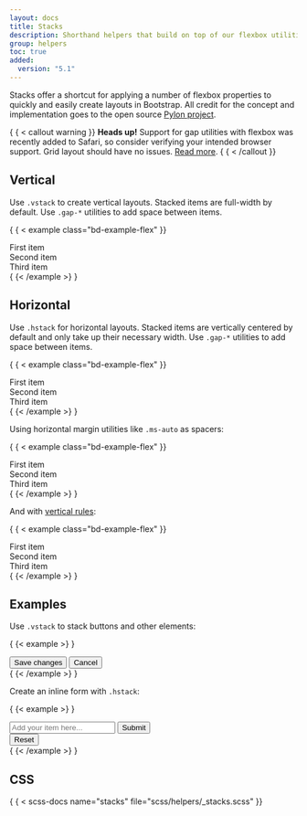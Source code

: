 ```yaml
---
layout: docs
title: Stacks
description: Shorthand helpers that build on top of our flexbox utilities to make component layout faster and easier than ever.
group: helpers
toc: true
added:
  version: "5.1"
---
```


Stacks offer a shortcut for applying a number of flexbox properties to quickly
and easily create layouts in Bootstrap. All credit for the concept and
implementation goes to the open
source [Pylon project](https://almonk.github.io/pylon/).

{ { < callout warning }}
**Heads up!** Support for gap utilities with flexbox was recently added to
Safari, so consider verifying your intended browser support. Grid layout should
have no issues. [Read more](https://caniuse.com/flexbox-gap).
{ { < /callout }}

## Vertical

Use `.vstack` to create vertical layouts. Stacked items are full-width by
default. Use `.gap-*` utilities to add space between items.

{ { < example class="bd-example-flex" }}
<div class="vstack gap-3">
  <div class="p-2">First item</div>
  <div class="p-2">Second item</div>
  <div class="p-2">Third item</div>
</div>
{ {< /example >} }

## Horizontal

Use `.hstack` for horizontal layouts. Stacked items are vertically centered by
default and only take up their necessary width. Use `.gap-*` utilities to add
space between items.

{ { < example class="bd-example-flex" }}
<div class="hstack gap-3">
  <div class="p-2">First item</div>
  <div class="p-2">Second item</div>
  <div class="p-2">Third item</div>
</div>
{ {< /example >} }

Using horizontal margin utilities like `.ms-auto` as spacers:

{ { < example class="bd-example-flex" }}
<div class="hstack gap-3">
  <div class="p-2">First item</div>
  <div class="p-2 ms-auto">Second item</div>
  <div class="p-2">Third item</div>
</div>
{ {< /example >} }

And with [vertical rules](vertical-rule.md):

{ { < example class="bd-example-flex" }}
<div class="hstack gap-3">
  <div class="p-2">First item</div>
  <div class="p-2 ms-auto">Second item</div>
  <div class="vr"></div>
  <div class="p-2">Third item</div>
</div>
{ {< /example >} }

## Examples

Use `.vstack` to stack buttons and other elements:

{ {< example >} }
<div class="vstack gap-2 col-md-5 mx-auto">
  <button type="button" class="btn btn-secondary">Save changes</button>
  <button type="button" class="btn btn-outline-secondary">Cancel</button>
</div>
{ {< /example >} }

Create an inline form with `.hstack`:

{ {< example >} }
<div class="hstack gap-3">
  <input class="form-control me-auto" type="text" placeholder="Add your item here..." aria-label="Add your item here...">
  <button type="button" class="btn btn-secondary">Submit</button>
  <div class="vr"></div>
  <button type="button" class="btn btn-outline-danger">Reset</button>
</div>
{ {< /example >} }

## CSS

{ { < scss-docs name="stacks" file="scss/helpers/_stacks.scss" }}
